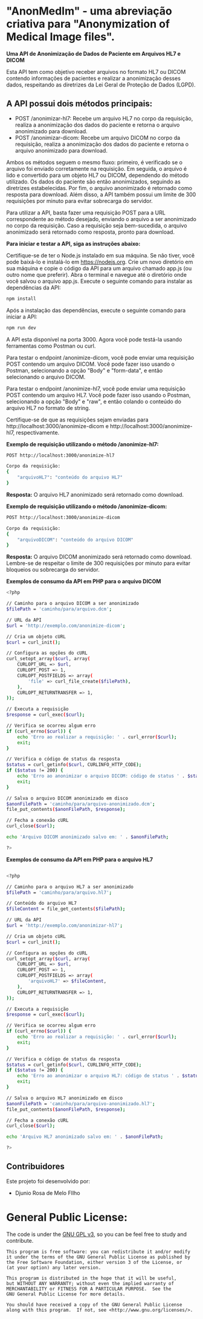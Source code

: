 # "AnonMedIm" - uma abreviação criativa para "Anonymization of Medical Image files".
**Uma API de Anonimização de Dados de Paciente em Arquivos HL7 e DICOM**

Esta API tem como objetivo receber arquivos no formato HL7 ou DICOM contendo informações de pacientes e realizar a anonimização desses dados, respeitando as diretrizes da Lei Geral de Proteção de Dados (LGPD).

## A API possui dois métodos principais:

- POST /anonimizar-hl7: Recebe um arquivo HL7 no corpo da requisição, realiza a anonimização dos dados do paciente e retorna o arquivo anonimizado para download.
- POST /anonimizar-dicom: Recebe um arquivo DICOM no corpo da requisição, realiza a anonimização dos dados do paciente e retorna o arquivo anonimizado para download.

Ambos os métodos seguem o mesmo fluxo: primeiro, é verificado se o arquivo foi enviado corretamente na requisição. Em seguida, o arquivo é lido e convertido para um objeto HL7 ou DICOM, dependendo do método utilizado. Os dados do paciente são então anonimizados, seguindo as diretrizes estabelecidas. Por fim, o arquivo anonimizado é retornado como resposta para download.
Além disso, a API também possui um limite de 300 requisições por minuto para evitar sobrecarga do servidor.

Para utilizar a API, basta fazer uma requisição POST para a URL correspondente ao método desejado, enviando o arquivo a ser anonimizado no corpo da requisição. Caso a requisição seja bem-sucedida, o arquivo anonimizado será retornado como resposta, pronto para download.


**Para iniciar e testar a API, siga as instruções abaixo:**

Certifique-se de ter o Node.js instalado em sua máquina. Se não tiver, você pode baixá-lo e instalá-lo em https://nodejs.org.
Crie um novo diretório em sua máquina e copie o código da API para um arquivo chamado app.js (ou outro nome que preferir).
Abra o terminal e navegue até o diretório onde você salvou o arquivo app.js.
Execute o seguinte comando para instalar as dependências da API:

```sh
npm install
```
Após a instalação das dependências, execute o seguinte comando para iniciar a API:

```sh
npm run dev
```
A API esta disponível na porta 3000. Agora você pode testá-la usando ferramentas como Postman ou curl.

Para testar o endpoint /anonimize-dicom, você pode enviar uma requisição POST contendo um arquivo DICOM. Você pode fazer isso usando o Postman, selecionando a opção "Body" e "form-data", e então selecionando o arquivo DICOM.

Para testar o endpoint /anonimize-hl7, você pode enviar uma requisição POST contendo um arquivo HL7. Você pode fazer isso usando o Postman, selecionando a opção "Body" e "raw", e então colando o conteúdo do arquivo HL7 no formato de string.

Certifique-se de que as requisições sejam enviadas para http://localhost:3000/anonimize-dicom e http://localhost:3000/anonimize-hl7, respectivamente.

**Exemplo de requisição utilizando o método /anonimize-hl7:**

```sh
POST http://localhost:3000/anonimize-hl7

Corpo da requisição:
{
    "arquivoHL7": "conteúdo do arquivo HL7"
}
```
**Resposta:**
O arquivo HL7 anonimizado será retornado como download.

**Exemplo de requisição utilizando o método /anonimize-dicom:**
```sh
POST http://localhost:3000/anonimize-dicom

Corpo da requisição:
{
    "arquivoDICOM": "conteúdo do arquivo DICOM"
}
```

**Resposta:**
O arquivo DICOM anonimizado será retornado como download.
Lembre-se de respeitar o limite de 300 requisições por minuto para evitar bloqueios ou sobrecarga do servidor.

**Exemplos de consumo da API em PHP para o arquivo DICOM**
```sh
<?php

// Caminho para o arquivo DICOM a ser anonimizado
$filePath = 'caminho/para/arquivo.dcm';

// URL da API
$url = 'http://exemplo.com/anonimize-dicom';

// Cria um objeto cURL
$curl = curl_init();

// Configura as opções do cURL
curl_setopt_array($curl, array(
    CURLOPT_URL => $url,
    CURLOPT_POST => 1,
    CURLOPT_POSTFIELDS => array(
        'file' => curl_file_create($filePath),
    ),
    CURLOPT_RETURNTRANSFER => 1,
));

// Executa a requisição
$response = curl_exec($curl);

// Verifica se ocorreu algum erro
if (curl_errno($curl)) {
    echo 'Erro ao realizar a requisição: ' . curl_error($curl);
    exit;
}

// Verifica o código de status da resposta
$status = curl_getinfo($curl, CURLINFO_HTTP_CODE);
if ($status != 200) {
    echo 'Erro ao anonimizar o arquivo DICOM: código de status ' . $status;
    exit;
}

// Salva o arquivo DICOM anonimizado em disco
$anonFilePath = 'caminho/para/arquivo-anonimizado.dcm';
file_put_contents($anonFilePath, $response);

// Fecha a conexão cURL
curl_close($curl);

echo 'Arquivo DICOM anonimizado salvo em: ' . $anonFilePath;

?>
```

**Exemplos de consumo da API em PHP para o arquivo HL7**
```sh

<?php

// Caminho para o arquivo HL7 a ser anonimizado
$filePath = 'caminho/para/arquivo.hl7';

// Conteúdo do arquivo HL7
$fileContent = file_get_contents($filePath);

// URL da API
$url = 'http://exemplo.com/anonimizar-hl7';

// Cria um objeto cURL
$curl = curl_init();

// Configura as opções do cURL
curl_setopt_array($curl, array(
    CURLOPT_URL => $url,
    CURLOPT_POST => 1,
    CURLOPT_POSTFIELDS => array(
        'arquivoHL7' => $fileContent,
    ),
    CURLOPT_RETURNTRANSFER => 1,
));

// Executa a requisição
$response = curl_exec($curl);

// Verifica se ocorreu algum erro
if (curl_errno($curl)) {
    echo 'Erro ao realizar a requisição: ' . curl_error($curl);
    exit;
}

// Verifica o código de status da resposta
$status = curl_getinfo($curl, CURLINFO_HTTP_CODE);
if ($status != 200) {
    echo 'Erro ao anonimizar o arquivo HL7: código de status ' . $status;
    exit;
}

// Salva o arquivo HL7 anonimizado em disco
$anonFilePath = 'caminho/para/arquivo-anonimizado.hl7';
file_put_contents($anonFilePath, $response);

// Fecha a conexão cURL
curl_close($curl);

echo 'Arquivo HL7 anonimizado salvo em: ' . $anonFilePath;

?>
```
## Contribuidores
Este projeto foi desenvolvido por:
- Djunio Rosa de Melo FIlho

# General Public License:

The code is under the [GNU GPL v3](https://www.gnu.org/licenses/gpl-3.0.html), so you can be feel free to study and contribute.

    This program is free software: you can redistribute it and/or modify
    it under the terms of the GNU General Public License as published by
    the Free Software Foundation, either version 3 of the License, or
    (at your option) any later version.

    This program is distributed in the hope that it will be useful,
    but WITHOUT ANY WARRANTY; without even the implied warranty of
    MERCHANTABILITY or FITNESS FOR A PARTICULAR PURPOSE.  See the
    GNU General Public License for more details.

    You should have received a copy of the GNU General Public License
    along with this program.  If not, see <http://www.gnu.org/licenses/>.